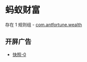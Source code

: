 # 蚂蚁财富

存在 1 规则组 - [com.antfortune.wealth](/src/apps/com.antfortune.wealth.ts)

## 开屏广告

- [快照-0](https://i.gkd.li/import/12776577)

